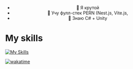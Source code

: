 <ul align="center">
  <li>👀 Я крутой</li>
  <li>🌱 Учу фулл-стек PERN (Nest.js, Vite.js, </li>
  <li>💞️ Знаю C# + Unity<br></li>
</ul>
<h1>My skills</h1>

[![My Skills](https://skillicons.dev/icons?i=js,html,css,arch,express,nestjs,react,discordjs,cs)](https://skillicons.dev)

[![wakatime](https://wakatime.com/badge/user/050e9fd9-87b4-47e3-a827-eda8b2bde1a6.svg)](https://wakatime.com/@050e9fd9-87b4-47e3-a827-eda8b2bde1a6)<br/>
